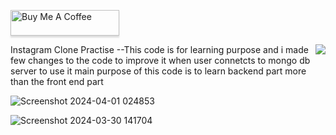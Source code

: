 <a href="https://www.linkedin.com/in/pradip-singh-1473851ba" target="_blank"><img src="https://www.buymeacoffee.com/assets/img/custom_images/orange_img.png" alt="Buy Me A Coffee" style="height: 41px !important;width: 174px !important;box-shadow: 0px 3px 2px 0px rgba(190, 190, 190, 0.5) !important;-webkit-box-shadow: 0px 3px 2px 0px rgba(190, 190, 190, 0.5) !important;" ></a>

<div align="center">
<img src="https://64.media.tumblr.com/e1f1c97123ae217eb731500e502e0083/tumblr_n9dxcikmIU1qc9zfzo7_r1_250.gif" align="right">
  </div>

Instagram Clone Practise
--This code is for learning purpose and i made few changes to the code to improve it when user connetcts to mongo db server to use it
main purpose of this code is to learn backend part more than the front end part 

![Screenshot 2024-04-01 024853](https://github.com/pradeep8678/instagram-clone/assets/69087181/704a2a27-42c3-412c-90b3-78155be9dcb9)

![Screenshot 2024-03-30 141704](https://github.com/pradeep8678/instagram-clone/assets/69087181/0b02f6e4-39ad-4505-8e01-a3e7dc7c23fa)
